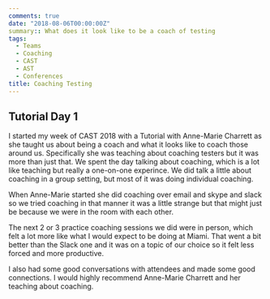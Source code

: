 ```yaml
---
comments: true
date: "2018-08-06T00:00:00Z"
summary:: What does it look like to be a coach of testing
tags:
  - Teams
  - Coaching
  - CAST
  - AST
  - Conferences
title: Coaching Testing
---
```


## Tutorial Day 1

I started my week of CAST 2018 with a Tutorial with Anne-Marie Charrett as she taught us about being a coach and what it looks like to coach those around us. Specifically she was teaching about coaching testers but it was more than just that. We spent the day talking about coaching, which is a lot like teaching but really a one-on-one experince. We did talk a little about coaching in a group setting, but most of it was doing individual coaching.

When Anne-Marie started she did coaching over email and skype and slack so we tried coaching in that manner it was a little strange but that might just be because we were in the room with each other.

The next 2 or 3 practice coaching sessions we did were in person, which felt a lot more like what I would expect to be doing at Miami. That went a bit better than the Slack one and it was on a topic of our choice so it felt less forced and more productive.

I also had some good conversations with attendees and made some good connections. I would highly recommend Anne-Marie Charrett and her teaching about coaching.
